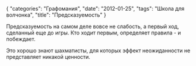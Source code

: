 {
   "categories": "Графомания",
   "date": "2012-01-25",
   "tags": "Школа для волчонка",
   "title": "Предсказуемость"
}

Предсказуемость на самом деле вовсе не слабость, а первый ход, сделанный еще до игры. Кто ходит первым, определяет правила - и побеждает.

Это хорошо знают шахматисты, для которых эффект неожиданности не представляет никакой ценности.
